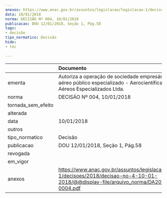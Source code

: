```yaml
---
anexos: https://www.anac.gov.br/assuntos/legislacao/legislacao-1/decisoes/2018/decisao-no-4-10-01-2018/@@display-file/arquivo_norma/DA2018-0004.pdf
data: 10/01/2018
norma: DECISÃO Nº 004, 10/01/2018
publicacao: DOU 12/01/2018, Seção 1, Pág.58
tags:
- decisão
tipo_normatico: Decisão
hide: 
- toc 
 
---
```


|                    | Documento                                                                                                                                   |
|:-------------------|:--------------------------------------------------------------------------------------------------------------------------------------------|
| ementa             | Autoriza a operação de sociedade empresária de serviço aéreo público especializado - Aerocientífica Serviços Aéreos Especializados Ltda.    |
| norma              | DECISÃO Nº 004, 10/01/2018                                                                                                                  |
| tornada_sem_efeito |                                                                                                                                             |
| alterada           |                                                                                                                                             |
| data               | 10/01/2018                                                                                                                                  |
| outros             |                                                                                                                                             |
| tipo_normatico     | Decisão                                                                                                                                     |
| publicacao         | DOU 12/01/2018, Seção 1, Pág.58                                                                                                             |
| revogada           |                                                                                                                                             |
| em_vigor           |                                                                                                                                             |
| anexos             | https://www.anac.gov.br/assuntos/legislacao/legislacao-1/decisoes/2018/decisao-no-4-10-01-2018/@@display-file/arquivo_norma/DA2018-0004.pdf |